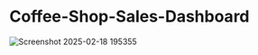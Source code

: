 # Coffee-Shop-Sales-Dashboard
![Screenshot 2025-02-18 195355](https://github.com/user-attachments/assets/b1ae4704-82de-4ab8-b945-6432910fc85a)
